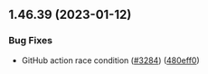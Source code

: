 ## 1.46.39 (2023-01-12)


### Bug Fixes

* GitHub action race condition ([#3284](https://github.com/EddieHubCommunity/LinkFree/issues/3284)) ([480eff0](https://github.com/EddieHubCommunity/LinkFree/commit/480eff085aedfcdd342fe37d33846faa0c3164db))



